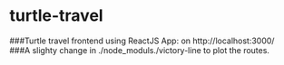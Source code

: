 # turtle-travel

###Turtle travel frontend using ReactJS App: on http://localhost:3000/
###A slighty change in ./node_moduls./victory-line to plot the routes.
